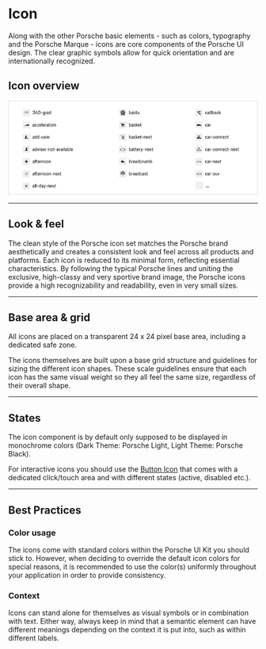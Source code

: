 # Icon

Along with the other Porsche basic elements - such as colors, typography and the Porsche Marque - icons are core components of the Porsche UI design. The clear graphic symbols allow for quick orientation and are internationally recognized.

## Icon overview
<a href="https://share.goabstract.com/f75d41fe-f0a8-4641-bd36-10e1669c926c?collectionLayerId=6d686738-cb08-4475-965c-256ef4e7e6f7&mode=design&present=true" target="_blank">![Porsche icon overview](./assets/porsche-icons-thumbnail.png)</a>

---

## Look & feel

The clean style of the Porsche icon set matches the Porsche brand aesthetically and creates a consistent look and feel across all products and platforms. Each icon is reduced to its minimal form, reflecting essential characteristics. By following the typical Porsche lines and uniting the exclusive, high-classy and very sportive brand image, the Porsche icons provide  a high recognizability and readability, even in very small sizes. 

---

## Base area & grid

All icons are placed on a transparent 24 x 24 pixel base area, including a dedicated safe zone. 

The icons themselves are built upon a base grid structure and guidelines for sizing the different icon shapes. These scale guidelines ensure that each icon has the same visual weight so they all feel the same size, regardless of their overall shape. 

---

## States

The icon component is by default only supposed to be displayed in monochrome colors (Dark Theme: Porsche Light, Light Theme: Porsche Black).

For interactive icons you should use the [Button Icon](#/web/action/button-icon) that comes with a dedicated click/touch area and with different states (active, disabled etc.).

---

## Best Practices

### Color usage

The icons come with standard colors within the Porsche UI Kit you should stick to. However, when deciding to override the default icon colors for special reasons, it is recommended to use the color(s) uniformly throughout your application in order to provide consistency.

### Context

Icons can stand alone for themselves as visual symbols or in combination with text. Either way, always keep in mind that a semantic element can have different meanings depending on the context it is put into, such as within different labels.
